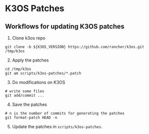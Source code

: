 # K3OS Patches

## Workflows for updating K3OS patches

1. Clone k3os repo
```
git clone -b ${K3OS_VERSION} https://github.com/rancher/k3os.git /tmp/k3os
```
2. Apply the patches
```
cd /tmp/k3os
git am scripts/k3os-patches/*.patch
```
3. Do modifications on K3OS
```
# write some files
git add/commit ...
```
4. Save the patches
```
# n is the number of commits for generating the patches
git format-patch HEAD -n
```
5. Update the patches in `scripts/k3os-patches`.